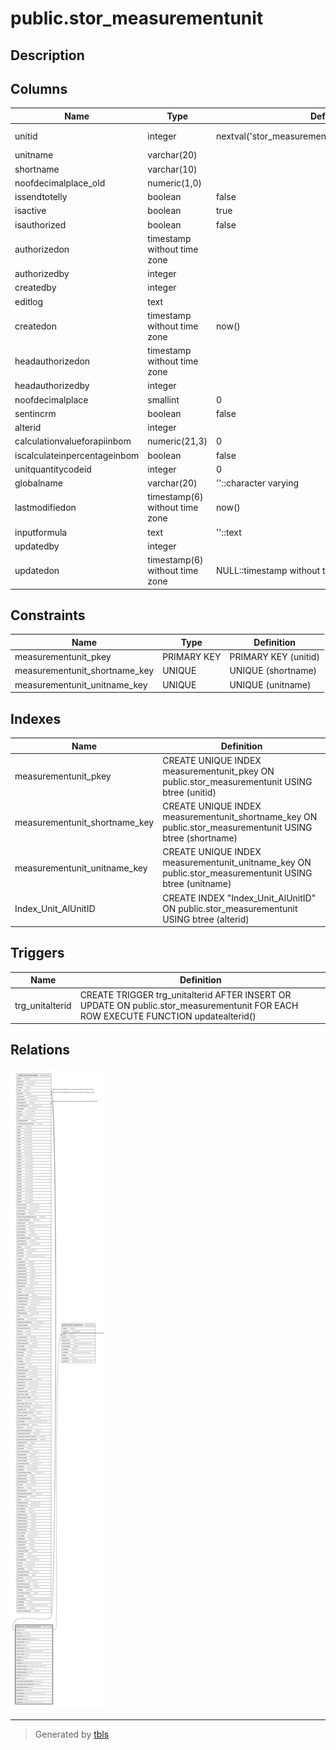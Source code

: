 # public.stor_measurementunit

## Description

## Columns

| Name | Type | Default | Nullable | Children | Parents | Comment |
| ---- | ---- | ------- | -------- | -------- | ------- | ------- |
| unitid | integer | nextval('stor_measurementunit_unitid_seq'::regclass) | false | [public.stor_itemmaster](public.stor_itemmaster.md) [public.prod_scrapmaster](public.prod_scrapmaster.md) |  |  |
| unitname | varchar(20) |  | true |  |  |  |
| shortname | varchar(10) |  | true |  |  |  |
| noofdecimalplace_old | numeric(1,0) |  | true |  |  |  |
| issendtotelly | boolean | false | true |  |  |  |
| isactive | boolean | true | false |  |  |  |
| isauthorized | boolean | false | false |  |  |  |
| authorizedon | timestamp without time zone |  | true |  |  |  |
| authorizedby | integer |  | true |  |  |  |
| createdby | integer |  | true |  |  |  |
| editlog | text |  | true |  |  |  |
| createdon | timestamp without time zone | now() | true |  |  |  |
| headauthorizedon | timestamp without time zone |  | true |  |  |  |
| headauthorizedby | integer |  | true |  |  |  |
| noofdecimalplace | smallint | 0 | true |  |  |  |
| sentincrm | boolean | false | true |  |  |  |
| alterid | integer |  | true |  |  |  |
| calculationvalueforapiinbom | numeric(21,3) | 0 | false |  |  |  |
| iscalculateinpercentageinbom | boolean | false | false |  |  |  |
| unitquantitycodeid | integer | 0 | false |  |  |  |
| globalname | varchar(20) | ''::character varying | true |  |  |  |
| lastmodifiedon | timestamp(6) without time zone | now() | true |  |  |  |
| inputformula | text | ''::text | true |  |  |  |
| updatedby | integer |  | true |  |  |  |
| updatedon | timestamp(6) without time zone | NULL::timestamp without time zone | true |  |  |  |

## Constraints

| Name | Type | Definition |
| ---- | ---- | ---------- |
| measurementunit_pkey | PRIMARY KEY | PRIMARY KEY (unitid) |
| measurementunit_shortname_key | UNIQUE | UNIQUE (shortname) |
| measurementunit_unitname_key | UNIQUE | UNIQUE (unitname) |

## Indexes

| Name | Definition |
| ---- | ---------- |
| measurementunit_pkey | CREATE UNIQUE INDEX measurementunit_pkey ON public.stor_measurementunit USING btree (unitid) |
| measurementunit_shortname_key | CREATE UNIQUE INDEX measurementunit_shortname_key ON public.stor_measurementunit USING btree (shortname) |
| measurementunit_unitname_key | CREATE UNIQUE INDEX measurementunit_unitname_key ON public.stor_measurementunit USING btree (unitname) |
| Index_Unit_AlUnitID | CREATE INDEX "Index_Unit_AlUnitID" ON public.stor_measurementunit USING btree (alterid) |

## Triggers

| Name | Definition |
| ---- | ---------- |
| trg_unitalterid | CREATE TRIGGER trg_unitalterid AFTER INSERT OR UPDATE ON public.stor_measurementunit FOR EACH ROW EXECUTE FUNCTION updatealterid() |

## Relations

![er](public.stor_measurementunit.svg)

---

> Generated by [tbls](https://github.com/k1LoW/tbls)

